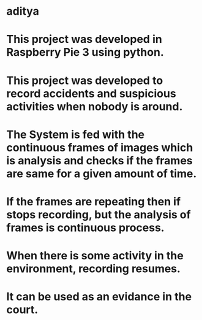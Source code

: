 # aditya

#	This project was developed in Raspberry Pie 3 using python. 

#	This project was developed to record accidents and suspicious activities when nobody is around.

#	 The System is fed with the continuous frames of images which is analysis and checks if the frames are same for a given amount of time. 

#	If the frames are repeating then if stops recording, but the analysis of frames is continuous process. 

#	When there is some activity in the environment, recording resumes.

# It can be used as an evidance in the court. 
